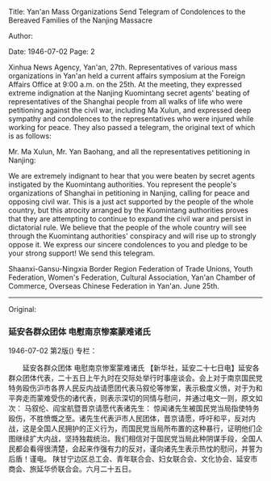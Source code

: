 Title: Yan'an Mass Organizations Send Telegram of Condolences to the Bereaved Families of the Nanjing Massacre

Author:

Date: 1946-07-02
Page: 2

Xinhua News Agency, Yan'an, 27th. Representatives of various mass organizations in Yan'an held a current affairs symposium at the Foreign Affairs Office at 9:00 a.m. on the 25th. At the meeting, they expressed extreme indignation at the Nanjing Kuomintang secret agents' beating of representatives of the Shanghai people from all walks of life who were petitioning against the civil war, including Ma Xulun, and expressed deep sympathy and condolences to the representatives who were injured while working for peace. They also passed a telegram, the original text of which is as follows:

Mr. Ma Xulun, Mr. Yan Baohang, and all the representatives petitioning in Nanjing:

We are extremely indignant to hear that you were beaten by secret agents instigated by the Kuomintang authorities. You represent the people's organizations of Shanghai in petitioning in Nanjing, calling for peace and opposing civil war. This is a just act supported by the people of the whole country, but this atrocity arranged by the Kuomintang authorities proves that they are attempting to continue to expand the civil war and persist in dictatorial rule. We believe that the people of the whole country will see through the Kuomintang authorities' conspiracy and will rise up to strongly oppose it. We express our sincere condolences to you and pledge to be your strong support! We send this telegram.

Shaanxi-Gansu-Ningxia Border Region Federation of Trade Unions, Youth Federation, Women's Federation, Cultural Association, Yan'an Chamber of Commerce, Overseas Chinese Federation in Yan'an. June 25th.



<hr /> 

Original: 


### 延安各群众团体  电慰南京惨案蒙难诸氏

1946-07-02
第2版()
专栏：

　　延安各群众团体
    电慰南京惨案蒙难诸氏
    【新华社，延安二十七日电】延安各群众团体代表，二十五日上午九时在交际处举行时事座谈会。会上对于南京国民党特务殴伤沪市各界人民反内战请愿团代表马叙伦等惨案，表示极度义愤，对于为和平奔走而蒙难受伤的诸代表，则表示深切的同情与慰问，并通过电文一则，原文如次：
    马叙伦、阎宝航暨晋京请愿代表诸先生：
    惊闻诸先生被国民党当局指使特务殴伤，不胜愤慨之至。诸先生代表沪市人民团体，晋京请愿，呼吁和平，反对内战，这是全国人民拥护的正义行为，而国民党当局所布置的这种暴行，证明他们企图继续扩大内战，坚持独裁统治。我们相信对于国民党当局此种阴谋手段，全国人民都会看得很清楚，会起来作强有力的反对，谨向诸先生表示热忱的慰问，并誓为后盾！谨电。
    陕甘宁边区总工会、青年联合会、妇女联合会、文化协会、延安市商会、旅延华侨联合会。六月二十五日。
